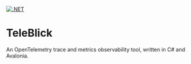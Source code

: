 [![.NET](https://github.com/Tokter/TeleBlick/actions/workflows/UnitTests.yml/badge.svg)](https://github.com/Tokter/TeleBlick/actions/workflows/UnitTests.yml)

# TeleBlick
An OpenTelemetry trace and metrics observability tool, written in C# and Avalonia.
